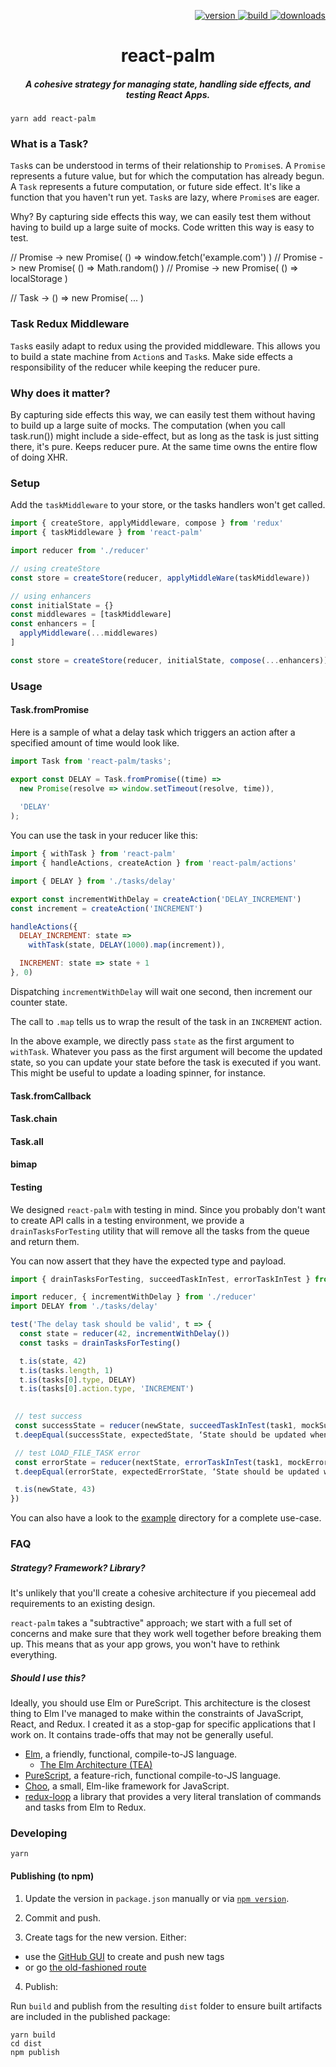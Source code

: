 <p align="right">
  <a href="https://npmjs.org/package/react-palm">
    <img src="https://img.shields.io/npm/v/react-palm.svg?style=flat-square" alt="version" />
  </a>
  <a href="https://travis-ci.org/btford/react-palm">
    <img src="https://img.shields.io/travis/btford/react-palm/master.svg?style=flat-square" alt="build" />
  </a>
  <a href="https://npmjs.org/package/react-palm">
    <img src="https://img.shields.io/npm/dm/react-palm.svg?style=flat-square" alt="downloads" />
  </a>
</p>

<h1 align="center">react-palm</h1>

<h5 align="center">A cohesive strategy for managing state, handling side effects, and testing React Apps.</h5>

    yarn add react-palm

### What is a Task?

`Task`s can be understood in terms of their relationship to `Promise`s. A `Promise` represents a future value, but for which the computation has already begun. A `Task` represents a future computation, or future side effect. It's like a function that you haven't run yet. `Task`s are lazy, where `Promise`s are eager.

Why? By capturing side effects this way, we can easily test them without having to build up a large suite of mocks. Code written this way is easy to test.

// Promise -> new Promise( () => window.fetch('example.com') )
// Promise -> new Promise( () => Math.random() )
// Promise -> new Promise( () => localStorage )

// Task -> () => new Promise( ... )

### Task Redux Middleware

`Task`s easily adapt to redux using the provided middleware. This allows you to build a state machine from `Action`s and `Task`s. Make side effects a responsibility of the reducer while keeping the reducer pure.

### Why does it matter?
By capturing side effects this way, we can easily test them without having to build up a large suite of mocks. 
The computation (when you call task.run()) might include a side-effect, but as long as the task is just sitting there, it's pure.
Keeps reducer pure. At the same time owns the entire flow of doing XHR.



### Setup

Add the `taskMiddleware` to your store, or the tasks handlers won't get called.

```javascript
import { createStore, applyMiddleware, compose } from 'redux'
import { taskMiddleware } from 'react-palm'

import reducer from './reducer'

// using createStore
const store = createStore(reducer, applyMiddleWare(taskMiddleware))

// using enhancers
const initialState = {}
const middlewares = [taskMiddleware]
const enhancers = [
  applyMiddleware(...middlewares)
]

const store = createStore(reducer, initialState, compose(...enhancers))
```


### Usage

#### Task.fromPromise
Here is a sample of what a delay task which triggers an action after a
specified amount of time would look like.

```javascript
import Task from 'react-palm/tasks';

export const DELAY = Task.fromPromise((time) =>
  new Promise(resolve => window.setTimeout(resolve, time)), 
  
  'DELAY'
);
```

You can use the task in your reducer like this:

```javascript
import { withTask } from 'react-palm'
import { handleActions, createAction } from 'react-palm/actions'

import { DELAY } from './tasks/delay'

export const incrementWithDelay = createAction('DELAY_INCREMENT')
const increment = createAction('INCREMENT')

handleActions({
  DELAY_INCREMENT: state =>
    withTask(state, DELAY(1000).map(increment)),

  INCREMENT: state => state + 1
}, 0)
```

Dispatching `incrementWithDelay` will wait one second, then increment our counter state.

The call to `.map` tells us to wrap the result of the task in an `INCREMENT` action.

In the above example, we directly pass `state` as the first argument to `withTask`.
Whatever you pass as the first argument will become the updated state, so you
can update your state before the task is executed if you want. This might be useful
to update a loading spinner, for instance.

#### Task.fromCallback

#### Task.chain

#### Task.all

#### bimap


#### Testing

We designed `react-palm` with testing in mind. Since you probably don't want
to create API calls in a testing environment, we provide a `drainTasksForTesting`
utility that will remove all the tasks from the queue and return them.

You can now assert that they have the expected type and payload.

```javascript
import { drainTasksForTesting, succeedTaskInTest, errorTaskInTest } from 'react-palm'

import reducer, { incrementWithDelay } from './reducer'
import DELAY from './tasks/delay'

test('The delay task should be valid', t => {
  const state = reducer(42, incrementWithDelay())
  const tasks = drainTasksForTesting()

  t.is(state, 42)
  t.is(tasks.length, 1)
  t.is(tasks[0].type, DELAY)
  t.is(tasks[0].action.type, 'INCREMENT')

 
 // test success
 const successState = reducer(newState, succeedTaskInTest(task1, mockSuccessResult));
 t.deepEqual(successState, expectedState, ‘State should be updated when task succeed');

 // test LOAD_FILE_TASK error
 const errorState = reducer(nextState, errorTaskInTest(task1, mockErrorResult));
 t.deepEqual(errorState, expectedErrorState, ‘State should be updated when task errored);

 t.is(newState, 43)
})
```

You can also have a look to the [example](./example) directory for a complete
use-case.

### FAQ

##### Strategy? Framework? Library?

It's unlikely that you'll create a cohesive architecture if you piecemeal add requirements to
an existing design.

`react-palm` takes a "subtractive" approach; we start with a full set of concerns and make sure
that they work well together before breaking them up.
This means that as your app grows, you won't have to rethink everything.

##### Should I use this?

Ideally, you should use Elm or PureScript. This architecture is the closest thing to Elm I've managed to
make within the constraints of JavaScript, React, and Redux. I created it as a stop-gap for
specific applications that I work on. It contains trade-offs that may not be generally useful.

- [Elm](http://elm-lang.org), a friendly, functional, compile-to-JS language.
  - [The Elm Architecture (TEA)](https://guide.elm-lang.org/architecture/)
- [PureScript](http://www.purescript.org/), a feature-rich, functional compile-to-JS language.
- [Choo](https://github.com/yoshuawuyts/choo), a small, Elm-like framework for JavaScript.
- [redux-loop](https://github.com/redux-loop/redux-loop) a library that provides a very literal translation of commands and tasks from Elm to Redux.

### Developing

```
yarn
```

#### Publishing (to npm)

1. Update the version in `package.json` manually or via [`npm version`](https://docs.npmjs.com/getting-started/publishing-npm-packages#how-to-update-the-version-number).

2. Commit and push.

3. Create tags for the new version. Either:
  - use the [GitHub GUI](https://github.com/btford/react-palm/releases/new) to create and push new tags
  - or go [the old-fashioned route](https://git-scm.com/book/en/v2/Git-Basics-Tagging)

4. Publish:

Run `build` and publish from the resulting `dist` folder to ensure built artifacts are included in the published package:

```
yarn build
cd dist
npm publish
```
